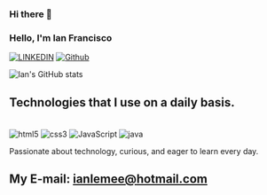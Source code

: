 ### Hi there 👋

### Hello, I'm Ian Francisco

[![LINKEDIN](https://img.shields.io/badge/LinkedIn-0077B5?style=for-the-badge&logo=linkedin&logoColor=white)](https://www.linkedin.com/in/ian-campos-583417271/)
[![Github](https://img.shields.io/badge/GitHub-100000?style=for-the-badge&logo=github&logoColor=white)](https://github.com/IanLemee)

![Ian's GitHub stats](https://github-readme-stats.vercel.app/api?username=IanLemee&show_icons=true&theme=tokyonight)

## Technologies that I use on a daily basis. 

<div style="display: inline-block"><br/>
  <img align="center" src="https://img.shields.io/badge/HTML5-E34F26?style=for-the-badge&logo=html5&logoColor=white" alt="html5">
  <img align="center" src="https://img.shields.io/badge/CSS3-1572B6?style=for-the-badge&logo=css3&logoColor=white" alt="css3">
  <img align="center" src="https://img.shields.io/badge/JavaScript-323330?style=for-the-badge&logo=javascript&logoColor=F7DF1E" alt="JavaScript">
  <img align="center" src="https://img.shields.io/badge/JavaScript-323330?style=for-the-badge&logo=java&logoColor=F7DF1E" alt="java">
</div><br/>


Passionate about technology, curious, and eager to learn every day.

## My E-mail: ianlemee@hotmail.com
